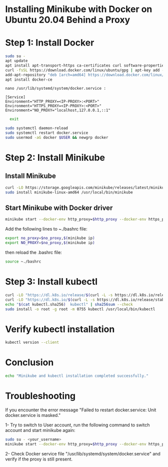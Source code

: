 # Installing Minikube with Docker on Ubuntu 20.04 Behind a Proxy

# Step 1: Install Docker

```bash
sudo su -
apt update 
apt install apt-transport-https ca-certificates curl software-properties-common
curl -fsSL https://download.docker.com/linux/ubuntu/gpg | apt-key add -
add-apt-repository "deb [arch=amd64] https://download.docker.com/linux/ubuntu focal stable"
apt install docker-ce
```

```
nano /usr/lib/systemd/system/docker.service :
```

```
[Service]
Environment="HTTP_PROXY=<IP-PROXY>:<PORT>"
Environment="HTTPS_PROXY=<IP-PROXY>:<PORT>"
Environment="NO_PROXY="localhost,127.0.0.1,::1"
```

```bash
  exit 
  ```


```bash
sudo systemctl daemon-reload
sudo systemctl restart docker.service
sudo usermod -aG docker $USER && newgrp docker
```

# Step 2: Install Minikube
## Install Minikube
```bash
curl -LO https://storage.googleapis.com/minikube/releases/latest/minikube-linux-amd64
sudo install minikube-linux-amd64 /usr/local/bin/minikube
``````


## Start Minikube with Docker driver

```bash
minikube start --docker-env http_proxy=$http_proxy --docker-env https_proxy=$https_proxy
```

 Add the following lines to ~./bashrc file:
 
```bash
export no_proxy=$no_proxy,$(minikube ip)
export NO_PROXY=$no_proxy,$(minikube ip)
```
then reload the .bashrc file:

```bash
source ~./bashrc
```

# Step 3: Install kubectl
```bash
curl -LO "https://dl.k8s.io/release/$(curl -L -s https://dl.k8s.io/release/stable.txt)/bin/linux/amd64/kubectl"
curl -LO "https://dl.k8s.io/$(curl -L -s https://dl.k8s.io/release/stable.txt)/bin/linux/amd64/kubectl.sha256"
echo "$(cat kubectl.sha256)  kubectl" | sha256sum --check
sudo install -o root -g root -m 0755 kubectl /usr/local/bin/kubectl
```

# Verify kubectl installation
```bash
kubectl version --client
```

# Conclusion
```bash 
echo "Minikube and kubectl installation completed successfully."
```

# Troubleshooting

If you encounter the error message "Failed to restart docker.service: Unit docker.service is masked."

1- Try to switch to User account, run the following command to switch account and start minikube again: 

```bash
sudo su - <your_username>
minikube start --docker-env http_proxy=$http_proxy --docker-env https_proxy=$https_proxy
```

2- Check Docker service file "/usr/lib/systemd/system/docker.service" and verify if the proxy is still present.


